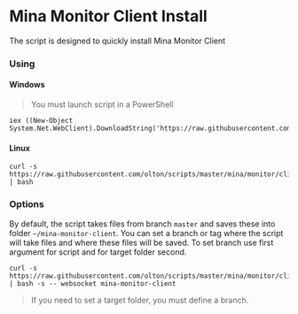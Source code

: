 # Mina Monitor Client Install

The script is designed to quickly install Mina Monitor Client

### Using

#### Windows

>You must launch script in a PowerShell

```shell
iex ((New-Object System.Net.WebClient).DownloadString('https://raw.githubusercontent.com/olton/scripts/windows/mina/monitor/client/install.ps1'))
```

#### Linux
```shell
curl -s https://raw.githubusercontent.com/olton/scripts/master/mina/monitor/client/install.sh | bash
```

### Options

By default, the script takes files from branch `master` and saves these into folder `~/mina-monitor-client`.
You can set a branch or tag where the script will take files and where these files will be saved.
To  set branch use first argument for script and for target folder second.

```shell
curl -s https://raw.githubusercontent.com/olton/scripts/master/mina/monitor/client/install.sh | bash -s -- websocket mina-monitor-client
```

> If you need to set a target folder, you must define a branch.
